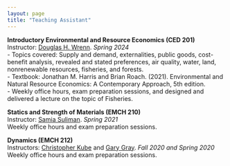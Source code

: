 ```yaml
---
layout: page
title: "Teaching Assistant"
---
```


**Introductory Environmental and Resource Economics (CED 201)**     
Instructor: [Douglas H. Wrenn](https://aese.psu.edu/directory/dhw121). *Spring 2024*  
    - Topics covered: Supply and demand, externalities, public goods, cost-benefit analysis, revealed and stated                   preferences, air quality, water, land, nonrenewable resources, fisheries, and forests.  
    - Textbook: Jonathan M. Harris and Brian Roach. (2021). Environmental and Natural Resource Economics: A Contemporary           Approach, 5th edition.  
    - Weekly office hours, exam preparation sessions, and designed and delivered a lecture on the topic of Fisheries.

**Statics and Strength of Materials (EMCH 210)**     
Instructor: [Samia Suliman](https://www.esm.psu.edu/department/directory-detail-g.aspx?q=SAS178). *Spring 2021*     
Weekly office hours and exam preparation sessions.

**Dynamics (EMCH 212)**   
Instructors: [Christopher Kube](https://www.esm.psu.edu/department/directory-detail-g.aspx?q=cmk6284) and [Gary Gray](https://www.esm.psu.edu/department/directory-detail-g.aspx?q=GLG6). *Fall 2020 and Spring 2020*  
Weekly office hours and exam preparation sessions.
